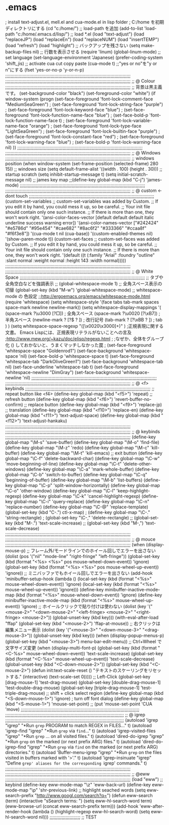# .emacs
; install text-adjust.el, mell.el and cua-mode.el in lisp folder  ; C:/home を初期ディレクトリにする (cd "c:/home/")  ;; load-path を追加 (add-to-list 'load-path "c:/home/.emacs.d/lisp/")  ;; load *.el (load "text-adjust") (load "replaceJP") (load "replaceEn") (load "replaceNUM") (load "insertTEMP") (load "refresh") (load "highlight")  ;; バックアップを残さない (setq make-backup-files nil)  ;; 行数を表示させる (require 'linum) (global-linum-mode)  ;; set language (set-language-environment 'Japanese) (prefer-coding-system 'shift_jis)  ;; activate cua cut copy paste (cua-mode t)   ;;"yes or no"を"y or n"にする (fset 'yes-or-no-p 'y-or-n-p)     ;;;;;;;;;;;;;;;;;;;;;;;;;;;;;;;;;;;;;;;;;;;;;;;;;;;;;;;;;;;;;;;;;;;;;;;;;;;;;;;;;;;;;;;;;;;;;; ;;;;;;;;;;;;;;;;;;;;;;;;;;;;;;;;;;;;;;;;;;;;;;;;;;;;;;;;;;;;;;;;;;;;;;;;;;;;;;;;;;;;;;;;;;;;;; ;; @ Colour ;;;;;;;;;;;;;;;;;;;;;;;;;;;;;;;;;;;;;;;;;;;;;;;;;;;;;;;;;;;;;;;;;;;;;;;;;;;;;;;;;;;;;;;;;;;;;;  ;; 背景は黒主義です。 (set-background-color "black") (set-foreground-color "white")  (if window-system (progn    (set-face-foreground 'font-lock-comment-face "MediumSeaGreen") ; (set-face-foreground 'font-lock-string-face "purple") ; (set-face-foreground 'font-lock-keyword-face "blue") ; (set-face-foreground 'font-lock-function-name-face "blue") ; (set-face-bold-p 'font-lock-function-name-face t) ; (set-face-foreground 'font-lock-variable-name-face "orange") ; (set-face-foreground 'font-lock-type-face "LightSeaGreen") ; (set-face-foreground 'font-lock-builtin-face "purple") ; (set-face-foreground 'font-lock-constant-face "red") ; (set-face-foreground 'font-lock-warning-face "blue") ; (set-face-bold-p 'font-lock-warning-face nil) ))            ;;;;;;;;;;;;;;;;;;;;;;;;;;;;;;;;;;;;;;;;;;;;;;;;;;;;;;;;;;;;;;;;;;;;;;;;;;;;;;;;;;;;;;;;;;;;;; ;;;;;;;;;;;;;;;;;;;;;;;;;;;;;;;;;;;;;;;;;;;;;;;;;;;;;;;;;;;;;;;;;;;;;;;;;;;;;;;;;;;;;;;;;;;;;; ;; @ Windows ;;;;;;;;;;;;;;;;;;;;;;;;;;;;;;;;;;;;;;;;;;;;;;;;;;;;;;;;;;;;;;;;;;;;;;;;;;;;;;;;;;;;;;;;;;;;;;  ;; windows position (when window-system (set-frame-position (selected-frame) 280 15))  ;; windows size (setq default-frame-alist   '((width . 100) (height . 30)))  ;; startup scratch (setq inhibit-startup-message t) (setq initial-scratch-message nil)  ;; james key map ;;(define-key global-map (kbd "C-j") 'james-mode)       ;;;;;;;;;;;;;;;;;;;;;;;;;;;;;;;;;;;;;;;;;;;;;;;;;;;;;;;;;;;;;;;;;;;;;;;;;;;;;;;;;;;;;;;;;;;;;; ;;;;;;;;;;;;;;;;;;;;;;;;;;;;;;;;;;;;;;;;;;;;;;;;;;;;;;;;;;;;;;;;;;;;;;;;;;;;;;;;;;;;;;;;;;;;;; ;; @ custom &lt;- dont touch ;;;;;;;;;;;;;;;;;;;;;;;;;;;;;;;;;;;;;;;;;;;;;;;;;;;;;;;;;;;;;;;;;;;;;;;;;;;;;;;;;;;;;;;;;;;;;;  (custom-set-variables  ;; custom-set-variables was added by Custom.  ;; If you edit it by hand, you could mess it up, so be careful.  ;; Your init file should contain only one such instance.  ;; If there is more than one, they won't work right.  '(ansi-color-faces-vector    [default default default italic underline success warning error])  '(ansi-color-names-vector    ["#242424" "#e5786d" "#95e454" "#cae682" "#8ac6f2" "#333366" "#ccaa8f" "#f6f3e8"])  '(cua-mode t nil (cua-base))  '(custom-enabled-themes nil)  '(show-paren-mode t)) (custom-set-faces  ;; custom-set-faces was added by Custom.  ;; If you edit it by hand, you could mess it up, so be careful.  ;; Your init file should contain only one such instance.  ;; If there is more than one, they won't work right.  '(default ((t (:family "Arial" :foundry "outline" :slant normal :weight normal :height 143 :width normal)))))               ;;;;;;;;;;;;;;;;;;;;;;;;;;;;;;;;;;;;;;;;;;;;;;;;;;;;;;;;;;;;;;;;;;;;;;;;;;;;;;;;;;;;;;;;;;;;;; ;;;;;;;;;;;;;;;;;;;;;;;;;;;;;;;;;;;;;;;;;;;;;;;;;;;;;;;;;;;;;;;;;;;;;;;;;;;;;;;;;;;;;;;;;;;;;; ;; @ White Space ;;;;;;;;;;;;;;;;;;;;;;;;;;;;;;;;;;;;;;;;;;;;;;;;;;;;;;;;;;;;;;;;;;;;;;;;;;;;;;;;;;;;;;;;;;;;;;  ;; タブや全角空白などを強調表示 ;; (global-whitespace-mode 1)  ;;  全角スペース表示の切替 (global-set-key (kbd "M-w") 'global-whitespace-mode)   ;; whitespace-mode の 色設定 ;;http://ergoemacs.org/emacs/whitespace-mode.html (require 'whitespace) (setq whitespace-style        '(face tabs tab-mark spaces space-mark newline newline-mark))  (setq whitespace-display-mappings       '(         (space-mark ?\u3000 [?□])  ; 全角スペース         (space-mark ?\u0020 [?\xB7])  ; 半角スペース         (newline-mark ?
   [?$ ?
]) ; 改行記号         (tab-mark   ?	   [?\xBB ?	]) ; tab         ) )  (setq whitespace-space-regexp "\([\x0020\x3000]+\)" ) ;正規表現に関する文書。 Emacs Lispには、正規表現リテラルがないことへの言及 ;http://www.mew.org/~kazu/doc/elisp/regexp.html ; ;なぜか、全体をグループ化 \(\) しておかないと、うまくマッチしなかった罠 ; (set-face-foreground 'whitespace-space "Goldenrod1") (set-face-background 'whitespace-space 'nil) (set-face-bold-p 'whitespace-space t)  (set-face-foreground 'whitespace-tab "DarkOliveGreen1") (set-face-background 'whitespace-tab nil) (set-face-underline  'whitespace-tab t)  (set-face-foreground 'whitespace-newline  "DimGray") (set-face-background 'whitespace-newline 'nil)             ;;;;;;;;;;;;;;;;;;;;;;;;;;;;;;;;;;;;;;;;;;;;;;;;;;;;;;;;;;;;;;;;;;;;;;;;;;;;;;;;;;;;;;;;;;;;;; ;;;;;;;;;;;;;;;;;;;;;;;;;;;;;;;;;;;;;;;;;;;;;;;;;;;;;;;;;;;;;;;;;;;;;;;;;;;;;;;;;;;;;;;;;;;;;; ;;  @ &lt;f> keybinds ;;;;;;;;;;;;;;;;;;;;;;;;;;;;;;;;;;;;;;;;;;;;;;;;;;;;;;;;;;;;;;;;;;;;;;;;;;;;;;;;;;;;;;;;;;;;;;  ;; repeat button like &lt;f4> (define-key global-map (kbd "&lt;f5>") 'repeat)  ;; refresh button (define-key global-map (kbd "&lt;f6>") 'revert-buffer-no-confirm)  ;; replace button (define-key global-map (kbd "&lt;f9>") 'replace-jp)  ;; translation (define-key global-map (kbd "&lt;f10>") 'replace-en)  (define-key global-map (kbd "&lt;f11>") 'text-adjust-space) (define-key global-map (kbd "&lt;f12>") 'text-adjust-hankaku)          ;;;;;;;;;;;;;;;;;;;;;;;;;;;;;;;;;;;;;;;;;;;;;;;;;;;;;;;;;;;;;;;;;;;;;;;;;;;;;;;;;;;;;;;;;;;;;; ;;;;;;;;;;;;;;;;;;;;;;;;;;;;;;;;;;;;;;;;;;;;;;;;;;;;;;;;;;;;;;;;;;;;;;;;;;;;;;;;;;;;;;;;;;;;;; ;; @ keybinds ;;;;;;;;;;;;;;;;;;;;;;;;;;;;;;;;;;;;;;;;;;;;;;;;;;;;;;;;;;;;;;;;;;;;;;;;;;;;;;;;;;;;;;;;;;;;;;  (define-key global-map "\M-s" 'save-buffer) (define-key global-map "\M-o" 'find-file) (define-key global-map "\M-z" 'redo) (define-key global-map "\M-c" 'kill-buffer) (define-key global-map "\M-t" 'kill-emacs)  ;; exit button (define-key global-map "\C-f" 'delete-backward-char) (define-key global-map "\C-w" 'move-beginning-of-line) (define-key global-map "\C-t" 'delete-other-windows) (define-key global-map "\C-a" 'mark-whole-buffer) (define-key global-map "\C-b" 'switch-to-buffer) (define-key global-map "\C-q" 'beginning-of-buffer) (define-key global-map "\M-b" 'list-buffers) (define-key global-map "\C-p" 'split-window-horizontally) (define-key global-map "\C-o" 'other-window) (define-key global-map "\C-l" 'keep-highlight-regexp) (define-key global-map "\C-k" 'cancel-highlight-regexp) (define-key global-map "\C-i" 'query-replace) (define-key global-map "\C-n" 'replace-number) (define-key global-map "\C-@" 'replace-template) (global-set-key (kbd "C-.") ctl-x-map)  ; (define-key global-map "\C-." 'string-rectangle) ; (global-set-key "\C-," 'delete-rectangle) ;;  (global-set-key (kbd "M-.") 'text-scale-increase) ;;  (global-set-key (kbd "M-,") 'text-scale-decrease)                   ;;;;;;;;;;;;;;;;;;;;;;;;;;;;;;;;;;;;;;;;;;;;;;;;;;;;;;;;;;;;;;;;;;;;;;;;;;;;;;;;;;;;;;;;;;;;;; ;;;;;;;;;;;;;;;;;;;;;;;;;;;;;;;;;;;;;;;;;;;;;;;;;;;;;;;;;;;;;;;;;;;;;;;;;;;;;;;;;;;;;;;;;;;;;; ;; @ mouce ;;;;;;;;;;;;;;;;;;;;;;;;;;;;;;;;;;;;;;;;;;;;;;;;;;;;;;;;;;;;;;;;;;;;;;;;;;;;;;;;;;;;;;;;;;;;;;  (when (display-mouse-p)   ;; フレーム外/モードラインでのホイール回しでエラーを出さない   (dolist (pos '("nil" "mode-line" "right-fringe" "left-fringe"))     (global-set-key (kbd (format "&lt;%s> &lt;%s>" pos mouse-wheel-down-event)) 'ignore)     (global-set-key (kbd (format "&lt;%s> &lt;%s>" pos mouse-wheel-up-event)) 'ignore))    ;; ミニバッファでもホイール回しでエラーを出さない   (add-hook 'minibuffer-setup-hook             (lambda ()               (local-set-key (kbd (format "&lt;%s>" mouse-wheel-down-event)) 'ignore)               (local-set-key (kbd (format "&lt;%s>" mouse-wheel-up-event)) 'ignore)))   (define-key minibuffer-inactive-mode-map (kbd (format "&lt;%s>" mouse-wheel-down-event)) 'ignore)   (define-key minibuffer-inactive-mode-map (kbd (format "&lt;%s>" mouse-wheel-up-event)) 'ignore)    ;; ホイールクリックで貼り付けは使わない   (dolist (key '("&lt;mouse-2>" "&lt;down-mouse-2>"                  "&lt;left-fringe> &lt;mouse-2>" "&lt;right-fringe> &lt;mouse-2>"))     (global-unset-key (kbd key)))   (with-eval-after-load "ffap"     (global-set-key (kbd "&lt;mouse-2>") 'ffap-at-mouse))    ;; 右クリックは編集メニュー表示   (dolist (key '("&lt;mouse-3>" "&lt;down-mouse-3>" "&lt;drag-mouse-3>"))     (global-unset-key (kbd key)))   (when (display-popup-menus-p)     (global-set-key (kbd "&lt;mouse-3>") menu-bar-edit-menu))    ;; Ctrl+Wheel で文字サイズ変更   (when (display-multi-font-p)     (global-set-key (kbd (format "&lt;C-%s>" mouse-wheel-down-event)) 'text-scale-increase)     (global-set-key (kbd (format "&lt;C-%s>" mouse-wheel-up-event)) 'text-scale-decrease)     (global-unset-key (kbd "&lt;C-down-mouse-2>"))     (global-set-key (kbd "&lt;C-mouse-2>") (defun init:text-scale-reset ()                                           "テキストのスケーリングをリセットする."                                           (interactive)                                           (text-scale-set 0)))))    ;; Left-Click (global-set-key [drag-mouse-1] 'test-drag-mouse) (global-set-key [double-drag-mouse-1] 'test-double-drag-mouse) (global-set-key [triple-drag-mouse-1] 'test-triple-drag-mouse)   ;; shift + click select region (define-key global-map (kbd "&lt;S-down-mouse-1>") 'ignore) ; turn off font dialog (define-key global-map (kbd "&lt;S-mouse-1>") 'mouse-set-point) ;; (put 'mouse-set-point 'CUA 'move)                  ;;;;;;;;;;;;;;;;;;;;;;;;;;;;;;;;;;;;;;;;;;;;;;;;;;;;;;;;;;;;;;;;;;;;;;;;;;;;;;;;;;;;;;;;; ;;;;;;;;;;;;;;;;;;;;;;;;;;;;;;;;;;;;;;;;;;;;;;;;;;;;;;;;;;;;;;;;;;;;;;;;;;;;;;;;;;;;;;;;; ;;   @ igrep ;;;;;;;;;;;;;;;;;;;;;;;;;;;;;;;;;;;;;;;;;;;;;;;;;;;;;;;;;;;;;;;;;;;;;;;;;;;;;;;;;;;;;;;;;   (autoload 'igrep "igrep"        "*Run `grep` PROGRAM to match REGEX in FILES..." t)     (autoload 'igrep-find "igrep"        "*Run `grep` via `find`..." t)     (autoload 'igrep-visited-files "igrep"        "*Run `grep` ... on all visited files." t)     (autoload 'dired-do-igrep "igrep"        "*Run `grep` on the marked (or next prefix ARG) files." t)     (autoload 'dired-do-igrep-find "igrep"        "*Run `grep` via `find` on the marked (or next prefix ARG) directories." t)     (autoload 'Buffer-menu-igrep "igrep"       "*Run `grep` on the files visited in buffers marked with '>'." t)     (autoload 'igrep-insinuate "igrep"       "Define `grep' aliases for the corresponding `igrep' commands." t)           ;;;;;;;;;;;;;;;;;;;;;;;;;;;;;;;;;;;;;;;;;;;;;;;;;;;;;;;;;;;;;;;;;;;;;;;;;;;;;;;;;;;;;;;;;;;;;; ;;;;;;;;;;;;;;;;;;;;;;;;;;;;;;;;;;;;;;;;;;;;;;;;;;;;;;;;;;;;;;;;;;;;;;;;;;;;;;;;;;;;;;;;;;;;;; ;; @eww ;;;;;;;;;;;;;;;;;;;;;;;;;;;;;;;;;;;;;;;;;;;;;;;;;;;;;;;;;;;;;;;;;;;;;;;;;;;;;;;;;;;;;;;;;;;;;;  (load "eww")  ;; keybind (define-key eww-mode-map "\z" 'eww-back-url) (define-key eww-mode-map "\p" 'shr-previous-link)  ;; highlight seached words (setq eww-search-prefix "http://www.googl.com/search?q=") (defun eww-search (term)   (interactive "sSearch terms: ")   (setq eww-hl-search-word term)   (eww-browse-url (concat eww-search-prefix term)))   (add-hook 'eww-after-render-hook (lambda ()            (highlight-regexp eww-hl-search-word)            (setq eww-hl-search-word nil)))               ;;;;;;;;;;;;;;;;;;;;;;; ;; TEST
